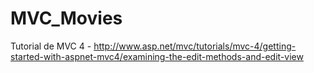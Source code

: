 MVC_Movies
==========

Tutorial de MVC 4 - http://www.asp.net/mvc/tutorials/mvc-4/getting-started-with-aspnet-mvc4/examining-the-edit-methods-and-edit-view